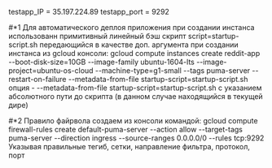 testapp_IP = 35.197.224.89
testapp_port = 9292

#*1
Для автоматического деплоя приложения при создании инстанса использованн примитивный линейный бэш скрипт
script=startup-script.sh
передающийся в качестве доп. аргумента при создании инстанса из gcloud консоли:
gcloud compute instances create reddit-app  --boot-disk-size=10GB   --image-family ubuntu-1604-lts   --image-project=ubuntu-os-cloud   --machine-type=g1-small   --tags puma-server   --restart-on-failure --metadata-from-file startup-script=startup-script.sh
опция - --metadata-from-file startup-script=startup-script.sh с указанием абсолютного пути до скрипта (в данном случае находящийся в текущей дире)

#*2
Правило файрвола создаем из консоли командой:
gcloud compute firewall-rules create default-puma-server --action allow --target-tags puma-server --direction ingress --source-ranges 0.0.0.0/0 --rules tcp:9292
Указывая правильные тегиб, сетки, направление фильтра, протокол, порт


